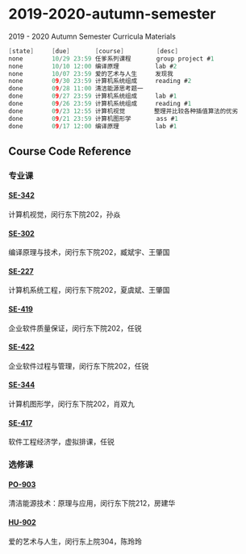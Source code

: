 # 2019-2020-autumn-semester
2019 - 2020 Autumn Semester Curricula Materials

``` c
[state]     [due]       [course]         [desc]
none        10/29 23:59 任爹系列课程       group project #1
none        10/10 12:00 编译原理          lab #2
none        10/07 23:59 爱的艺术与人生     发现我
none        09/30 23:59 计算机系统组成     reading #2
done        09/28 11:00 清洁能源思考题一
done        09/27 23:59 计算机系统组成     lab #1
done        09/26 23:59 计算机系统组成     reading #1
done        09/23 12:55 计算机视觉        整理并比较各种插值算法的优劣
done        09/21 23:59 计算机图形学       ass #1
done        09/17 12:00 编译原理          lab #1
```

## Course Code Reference

### 专业课

#### [SE-342](https://github.com/yuetsin/2019-2020-autumn-semester/tree/master/SE-342)

计算机视觉，闵行东下院202，孙焱

#### [SE-302](https://github.com/yuetsin/2019-2020-autumn-semester/tree/master/SE-302)

编译原理与技术，闵行东下院202，臧斌宇、王肇国

#### [SE-227](https://github.com/yuetsin/2019-2020-autumn-semester/tree/master/SE-227)

计算机系统工程，闵行东下院202，夏虞斌、王肇国

#### [SE-419](https://github.com/yuetsin/2019-2020-autumn-semester/tree/master/SE-419)

企业软件质量保证，闵行东下院202，任锐

#### [SE-422](https://github.com/yuetsin/2019-2020-autumn-semester/tree/master/SE-422)

企业软件过程与管理，闵行东下院202，任锐

#### [SE-344](https://github.com/yuetsin/2019-2020-autumn-semester/tree/master/SE-344)

计算机图形学，闵行东下院202，肖双九

#### [SE-417](https://github.com/yuetsin/2019-2020-autumn-semester/tree/master/SE-417)

软件工程经济学，虚拟排课，任锐

### 选修课

#### [PO-903](https://github.com/yuetsin/2019-2020-autumn-semester/tree/master/PO-903)

清洁能源技术：原理与应用，闵行东下院212，房建华

#### [HU-902](https://github.com/yuetsin/HU-902)

爱的艺术与人生，闵行东上院304，陈玲玲

